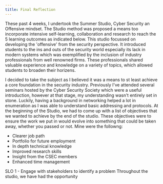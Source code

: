 ```yaml
---
title: Final Reflection
---
```


These past 4 weeks, I undertook the Summer Studio, Cyber Security an Offensive mindset. The Studio method was proposed a means too incorporate intensive self-learning, collaboration and research to reach the 5 learning outcomes as indicated below. This studio focussed on developing the 'offensive' from the security perspective. It introduced students to the ins and outs of the security world especially its lack in modern systems which was exemplified by the inclusion of industry professionals from well renowned firms. These professionals shared valuable experience and knowledge on a variety of topics, which allowed students to broaden their horizens.

I decided to take the subject as I believed it was a means to st least achieve a core foundation in the security industry. Previously I've attended several seminars hosted by the Cyber Security Society which were a useful introduction, however at that stage, my understanding wasn't entirely set in stone. Luckily, having a background in networking helped a lot in enumeration as I was able to understand basic addressing and protocols. At the beginning of the Studio, we had to come up with a list of objectives that we wanted to achieve by the end of the studio. These objectives were to ensure the work we put in would evolve into something that could be taken away, whether you passed or not. Mine were the followng: 

- Clearer job path
- Portfolio for future employment
- In depth technical knowledge
- Improved research skills
- Insight from the CSEC members
- Enhanced time management

SLO 1 - Engage with stakeholders to identify a problem
Throughout the studio, we have had the opportunity 
